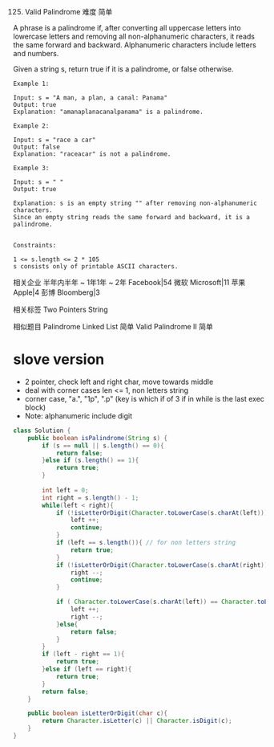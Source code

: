 125. Valid Palindrome
难度
简单

A phrase is a palindrome if, after converting all uppercase letters into lowercase letters and removing all non-alphanumeric characters, it reads the same forward and backward. Alphanumeric characters include letters and numbers.

Given a string s, return true if it is a palindrome, or false otherwise.

 
```
Example 1:

Input: s = "A man, a plan, a canal: Panama"
Output: true
Explanation: "amanaplanacanalpanama" is a palindrome.

Example 2:

Input: s = "race a car"
Output: false
Explanation: "raceacar" is not a palindrome.

Example 3:

Input: s = " "
Output: true

Explanation: s is an empty string "" after removing non-alphanumeric characters.
Since an empty string reads the same forward and backward, it is a palindrome.
 

Constraints:

1 <= s.length <= 2 * 105
s consists only of printable ASCII characters.
```


相关企业
半年内半年 ~ 1年1年 ~ 2年
Facebook|54
微软 Microsoft|11
苹果 Apple|4
彭博 Bloomberg|3

相关标签
Two Pointers
String

相似题目
Palindrome Linked List
简单
Valid Palindrome II
简单


# slove version
- 2 pointer, check left and right char, move towards middle
- deal with corner cases len <= 1, non letters string
- corner case, "a.", "1p", ".p" (key is which if of 3 if in while is the last exec block)
- Note: alphanumeric include digit

```java
class Solution {
    public boolean isPalindrome(String s) {
        if (s == null || s.length() == 0){
            return false;
        }else if (s.length() == 1){
            return true;
        }
        
        int left = 0;
        int right = s.length() - 1;
        while(left < right){
            if (!isLetterOrDigit(Character.toLowerCase(s.charAt(left)))){
                left ++;
                continue;
            }
            if (left == s.length()){ // for non letters string
                return true; 
            }
            if (!isLetterOrDigit(Character.toLowerCase(s.charAt(right)))){
                right --;
                continue;
            }

            if ( Character.toLowerCase(s.charAt(left)) == Character.toLowerCase(s.charAt(right)) ){
                left ++;
                right --;
            }else{
                return false;
            }   
        }
        if (left - right == 1){
            return true;
        }else if (left == right){
            return true;
        }
        return false;
    }

    public boolean isLetterOrDigit(char c){
        return Character.isLetter(c) || Character.isDigit(c);
    }
}
```


